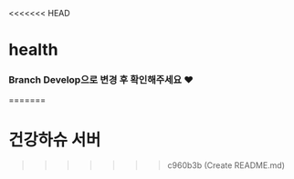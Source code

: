 <<<<<<< HEAD
# health

### Branch Develop으로 변경 후 확인해주세요 ❤
=======
# 건강하슈 서버
>>>>>>> c960b3b (Create README.md)
